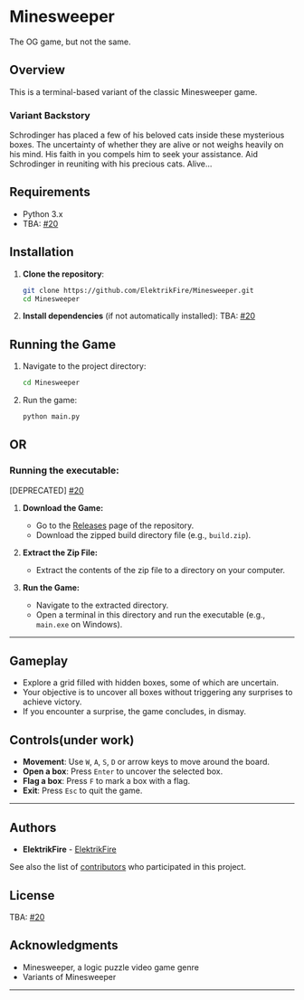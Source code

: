 # Minesweeper

The OG game,
but not the same.

## Overview
This is a terminal-based variant of the classic Minesweeper game.

### Variant Backstory
Schrodinger has placed a few of his beloved cats inside these mysterious boxes. The uncertainty of whether they are alive or not weighs heavily on his mind. His faith in you compels him to seek your assistance. Aid Schrodinger in reuniting with his precious cats. Alive...

## Requirements
- Python 3.x
- TBA: [#20](https://github.com/ElektrikFire/Minesweeper/issues/20)

## Installation
1. **Clone the repository**:
   ```bash
   git clone https://github.com/ElektrikFire/Minesweeper.git
   cd Minesweeper
   ```

2. **Install dependencies** (if not automatically installed):
   TBA: [#20](https://github.com/ElektrikFire/Minesweeper/issues/20)

## Running the Game
1. Navigate to the project directory:
   ```bash
   cd Minesweeper
   ```

2. Run the game:
   ```bash
   python main.py
   ```

## OR

### Running the executable:

[DEPRECATED] [#20](https://github.com/ElektrikFire/Minesweeper/issues/20)
1. **Download the Game:**
   - Go to the [Releases](https://github.com/ElektrikFire/Minesweeper/releases) page of the repository.
   - Download the zipped build directory file (e.g., `build.zip`).

2. **Extract the Zip File:**
   - Extract the contents of the zip file to a directory on your computer.

3. **Run the Game:**
   - Navigate to the extracted directory.
   - Open a terminal in this directory and run the executable (e.g., `main.exe` on Windows).

---

## Gameplay

- Explore a grid filled with hidden boxes, some of which are uncertain.
- Your objective is to uncover all boxes without triggering any surprises to achieve victory.
- If you encounter a surprise, the game concludes, in dismay.

## Controls(under work)
- **Movement**: Use `W`, `A`, `S`, `D` or arrow keys to move around the board.
- **Open a box**: Press `Enter` to uncover the selected box.
- **Flag a box**: Press `F` to mark a box with a flag.
- **Exit**: Press `Esc` to quit the game.

---

## Authors

  - **ElektrikFire**  -
    [ElektrikFire](https://github.com/ElektrikFire)

See also the list of
[contributors](https://github.com/ElektrikFire/Minesweeper/graphs/contributors)
who participated in this project.

## License

TBA: [#20](https://github.com/ElektrikFire/Minesweeper/issues/20)

## Acknowledgments

  - Minesweeper, a logic puzzle video game genre
  - Variants of Minesweeper

---
